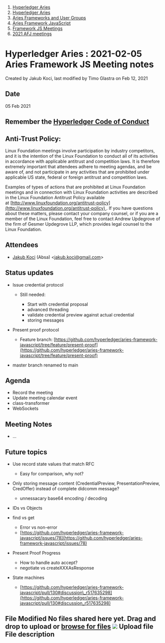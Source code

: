 1. [Hyperledger Aries](index.html)
2. [Hyperledger Aries](Hyperledger-Aries_18481154.html)
3. [Aries Frameworks and User Groups](Aries-Frameworks-and-User-Groups_18481290.html)
4. [Aries Framework JavaScript](Aries-Framework-JavaScript_18482463.html)
5. [Framework JS Meetings](Framework-JS-Meetings_18482467.html)
6. [2021 AFJ meetings](2021-AFJ-meetings_18514593.html)

# Hyperledger Aries : 2021-02-05 Aries Framework JS Meeting notes

Created by Jakub Koci, last modified by Timo Glastra on Feb 12, 2021

## Date

05 Feb 2021

## Remember the [Hyperledger Code of Conduct](https://lf-hyperledger.atlassian.net/wiki/display/HYP/Hyperledger+Code+of+Conduct)

## Anti-Trust Policy:

Linux Foundation meetings involve participation by industry competitors, and it is the intention of the Linux Foundation to conduct all of its activities in accordance with applicable antitrust and competition laws. It is therefore extremely important that attendees adhere to meeting agendas, and be aware of, and not participate in any activities that are prohibited under applicable US state, federal or foreign antitrust and competition laws.

Examples of types of actions that are prohibited at Linux Foundation meetings and in connection with Linux Foundation activities are described in the Linux Foundation Antitrust Policy available at [http://www.linuxfoundation.org/antitrust-policy](http://www.linuxfoundation.org/antitrust-policy) . If you have questions about these matters, please contact your company counsel, or if you are a member of the Linux Foundation, feel free to contact Andrew Updegrove of the firm of Gesmer Updegrove LLP, which provides legal counsel to the Linux Foundation.

## Attendees

- [Jakub Koci](https://lf-hyperledger.atlassian.net/wiki/people/557058:a09deeb2-174a-4e43-9fd0-890f4d055dd5?ref=confluence) (Absa) &lt;jakub.koci@gmail.com&gt;

## Status updates

- Issue credential protocol
  
  - Still needed:
    
    - Start with credential proposal
    - advanced threading
    - validate credential preview against actual credential
    - storing messages
- Present proof protocol
  
  - Feature branch: [https://github.com/hyperledger/aries-framework-javascript/tree/feature/present-proof](https://github.com/hyperledger/aries-framework-javascript/tree/feature/present-proof)
- master branch renamed to main

## Agenda

- Record the meeting
- Update meeting calendar event
- class-transformer
- WebSockets

## Meeting Notes

- ...

## Future topics

- Use record state values that match RFC
  
  - Easy for comparison, why not?
- Only storing message content (CredentialPreview, PresentationPreview, CredOffer) instead of complete didcomm message?
  
  - unnessacary base64 encoding / decoding
- IDs vs Objects
- find vs get
  
  - Error vs non-error
  - [https://github.com/hyperledger/aries-framework-javascript/issues/78](https://github.com/hyperledger/aries-framework-javascript/issues/78)
- Present Proof Progress
  
  - How to handle auto accept?
  - negotiate vs createXXXAsResponse
- State machines
  
  - [https://github.com/hyperledger/aries-framework-javascript/pull/130#discussion\_r517635298](https://github.com/hyperledger/aries-framework-javascript/pull/130#discussion_r517635298)

## File Modified No files shared here yet. Drag and drop to upload or [browse for files]() ![](images/icons/wait.gif) Upload file File description
